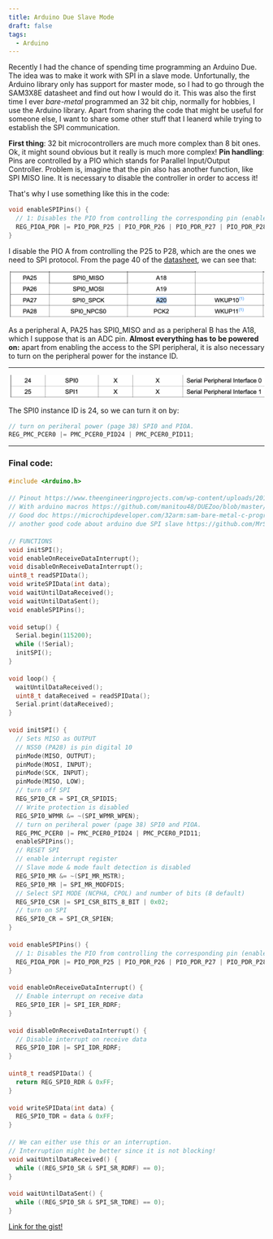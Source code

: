 ```yaml
---
title: Arduino Due Slave Mode
draft: false
tags:
  - Arduino
---
```


Recently I had the chance of spending time programming an Arduino Due.
The idea was to make it work with SPI in a slave mode. Unfortunally, the Arduino library only has support for master mode, so I had to go through the SAM3X8E datasheet and find out how I would do it.
This was also the first time I ever *bare-metal* programmed an 32 bit chip, normally for hobbies, I use the Arduino library.
Apart from sharing the code that might be useful for someone else, I want to share some other stuff that I leanerd while trying to establish the SPI communication.

**First thing**: 32 bit microcontrollers are much more complex than 8 bit ones. Ok, it might sound obvious but it really is much more complex!
**Pin handling**: Pins are controlled by a PIO which stands for Parallel Input/Output Controller. Problem is, imagine that the pin also has another function, like SPI MISO line. It is necessary to disable the controller in order to access it!

That's why I use something like this in the code:

```cpp
void enableSPIPins() {
  // 1: Disables the PIO from controlling the corresponding pin (enables peripheral control of the pin).
  REG_PIOA_PDR |= PIO_PDR_P25 | PIO_PDR_P26 | PIO_PDR_P27 | PIO_PDR_P28;
}
```

I disable the PIO A from controlling the P25 to P28, which are the ones we need to SPI protocol.
From the page 40 of the [datasheet](https://ww1.microchip.com/downloads/en/devicedoc/atmel-11057-32-bit-cortex-m3-microcontroller-sam3x-sam3a_datasheet.pdf), we can see that:

![Arduino%20Due%20Slave%20Mode%201de8f316dc46409abdb85142ee08f862/Captura_de_ecra_2021-08-28_as_18.09.19.png](img/Captura_de_ecra_2021-08-28_as_18.09.19.png)

As a peripheral A, PA25 has SPI0_MISO and as a peripheral B has the A18, which I suppose that is an ADC pin.
**Almost everything has to be powered on:** apart from enabling the access to the SPI peripheral, it is also necessary to turn on the peripheral power for the instance ID.
****

![Arduino%20Due%20Slave%20Mode%201de8f316dc46409abdb85142ee08f862/Captura_de_ecra_2021-08-28_as_18.12.43.png](img/Captura_de_ecra_2021-08-28_as_18.12.43.png)

The SPI0 instance ID is 24, so we can turn it on by:

```cpp
// turn on periheral power (page 38) SPI0 and PIOA.
REG_PMC_PCER0 |= PMC_PCER0_PID24 | PMC_PCER0_PID11;
```
***

### Final code:

```c
#include <Arduino.h>

// Pinout https://www.theengineeringprojects.com/wp-content/uploads/2018/09/introduction-to-arduino-due-2-1.png
// With arduino macros https://github.com/manitou48/DUEZoo/blob/master/spislave.ino
// Good doc https://microchipdeveloper.com/32arm:sam-bare-metal-c-programming
// another good code about arduino due SPI slave https://github.com/MrScrith/arduino_due/blob/master/spi_slave.ino

// FUNCTIONS
void initSPI();
void enableOnReceiveDataInterrupt();
void disableOnReceiveDataInterrupt();
uint8_t readSPIData();
void writeSPIData(int data);
void waitUntilDataReceived();
void waitUntilDataSent();
void enableSPIPins();

void setup() {
  Serial.begin(115200);
  while (!Serial);
  initSPI();
}

void loop() {
  waitUntilDataReceived();
  uint8_t dataReceived = readSPIData();
  Serial.print(dataReceived);
}

void initSPI() {
  // Sets MISO as OUTPUT
  // NSS0 (PA28) is pin digital 10
  pinMode(MISO, OUTPUT);
  pinMode(MOSI, INPUT);
  pinMode(SCK, INPUT);
  pinMode(MISO, LOW);
  // turn off SPI
  REG_SPI0_CR = SPI_CR_SPIDIS;
  // Write protection is disabled
  REG_SPI0_WPMR &= ~(SPI_WPMR_WPEN);
  // turn on periheral power (page 38) SPI0 and PIOA.
  REG_PMC_PCER0 |= PMC_PCER0_PID24 | PMC_PCER0_PID11;
  enableSPIPins();
  // RESET SPI
  // enable interrupt register
  // Slave mode & mode fault detection is disabled
  REG_SPI0_MR &= ~(SPI_MR_MSTR);
  REG_SPI0_MR |= SPI_MR_MODFDIS;
  // Select SPI MODE (NCPHA, CPOL) and number of bits (8 default)
  REG_SPI0_CSR |= SPI_CSR_BITS_8_BIT | 0x02;
  // turn on SPI
  REG_SPI0_CR = SPI_CR_SPIEN;
}

void enableSPIPins() {
  // 1: Disables the PIO from controlling the corresponding pin (enables peripheral control of the pin).
  REG_PIOA_PDR |= PIO_PDR_P25 | PIO_PDR_P26 | PIO_PDR_P27 | PIO_PDR_P28;
}

void enableOnReceiveDataInterrupt() {
  // Enable interrupt on receive data
  REG_SPI0_IER |= SPI_IER_RDRF;
}

void disableOnReceiveDataInterrupt() {
  // Disable interrupt on receive data
  REG_SPI0_IDR |= SPI_IDR_RDRF;
}

uint8_t readSPIData() {
  return REG_SPI0_RDR & 0xFF;
}

void writeSPIData(int data) {
  REG_SPI0_TDR = data & 0xFF;
}

// We can either use this or an interruption.
// Interruption might be better since it is not blocking!
void waitUntilDataReceived() {
  while ((REG_SPI0_SR & SPI_SR_RDRF) == 0);
}

void waitUntilDataSent() {
  while ((REG_SPI0_SR & SPI_SR_TDRE) == 0);
}
```

[Link for the gist!](https://gist.github.com/nguterresn/499bfa8940deb7ed0c234aa60e208f52)

